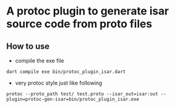 # A protoc plugin to generate isar source code from proto files

## How to use

* compile the exe file

```
dart compile exe bin/protoc_plugin_isar.dart
```

* very protoc style just like following

```
protoc --proto_path test/ test.proto --isar_out=isar:out --plugin=protoc-gen-isar=bin/protoc_plugin_isar.exe
```

